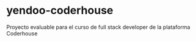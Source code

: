 # yendoo-coderhouse
Proyecto evaluable para el curso de full stack developer de la plataforma Coderhouse
